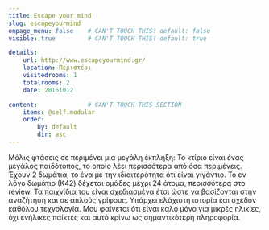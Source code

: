 ```yaml
---
title: Escape your mind
slug: escapeyourmind
onpage_menu: false    # CAN'T TOUCH THIS! default: false
visible: true         # CAN'T TOUCH THIS! default: true

details:
    url: http://www.escapeyourmind.gr/
    location: Περιστέρι
    visitedrooms: 1
    totalrooms: 2
    date: 20161012

content:              # CAN'T TOUCH THIS SECTION
    items: @self.modular
    order:
        by: default
        dir: asc
---
```

Μόλις φτάσεις σε περιμένει μια μεγάλη έκπληξη: Το κτίριο είναι ένας μεγάλος παιδότοπος, το οποίο λέει περισσότερα από όσα περιμένεις. Έχουν 2 δωμάτια, το ένα με την ιδιαιτερότητα ότι είναι γιγάντιο. Το εν λόγο δωμάτιο (Κ42) δέχεται ομάδες μέχρι 24 άτομα, περισσότερα στο review.
Τα παιχνίδια του είναι σχεδιασμένα έτσι ώστε να βασίζονται στην αναζήτηση και σε απλούς γρίφους. Υπάρχει ελάχιστη ιστορία και σχεδόν καθόλου τεχνολογία. 
Μου φαίνεται ότι είναι καλό μόνο για μικρές ηλικίες, όχι ενήλικες παίκτες και αυτό κρίνω ως σημαντικότερη πληροφορία.

